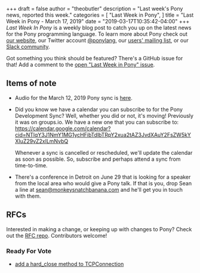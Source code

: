 +++
draft = false
author = "theobutler"
description = "Last week's Pony news, reported this week."
categories = [
    "Last Week in Pony",
]
title = "Last Week in Pony - March 17, 2019"
date = "2019-03-17T10:35:42-04:00"
+++
_Last Week In Pony_ is a weekly blog post to catch you up on the latest news for the Pony programming language. To learn more about Pony check out [our website](ponylang.io), our Twitter account [@ponylang](https://twitter.com/ponylang), our [users' mailing list](https://pony.groups.io/g/user), or our [Slack community](https://www.ponylang.io/get-slack-invite).

Got something you think should be featured? There's a GitHub issue for that! Add a comment to the [open "Last Week in Pony" issue](https://github.com/ponylang/ponylang.github.io/issues?q=is%3Aissue+is%3Aopen+label%3Alast-week-in-pony).
<!--more-->


## Items of note

- Audio for the March 12, 2019 Pony sync is [here](https://pony.groups.io/g/dev/files/Pony%20Sync/2019_03_12/pony_sync_march_12_2019.m4a).

- Did you know we have a calendar you can subscribe to for the Pony Development Sync? Well, whether you did or not, it's moving! Previously it was on groups.io. We have a new one that you can subscribe to:
    https://calendar.google.com/calendar?cid=NTlqY3J1NmY1MG1ycHFibTdlbTRpY2xua2tAZ3JvdXAuY2FsZW5kYXIuZ29vZ2xlLmNvbQ

    Whenever a sync is cancelled or rescheduled, we'll update the calendar as soon as possible. So, subscribe and perhaps attend a sync from time-to-time.

- There's a conference in Detroit on June 29 that is looking for a speaker from the local area who would give a Pony talk. If that is you, drop Sean a line at sean@monkeysnatchbanana.com and he'll get you in touch with them.

## RFCs

Interested in making a change, or keeping up with changes to Pony? Check out the [RFC repo](https://github.com/ponylang/rfcs). Contributors welcome!

### Ready For Vote

- [add a hard_close method to TCPConnection](https://github.com/ponylang/rfcs/pull/145)
